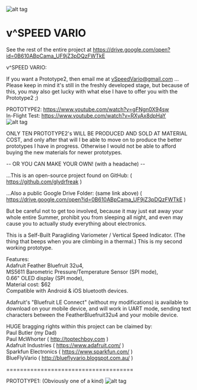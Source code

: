 ![alt tag](https://github.com/glydrfreak/vSpeedVario/blob/master/logo.jpg)

# v^SPEED VARIO
See the rest of the entire project at https://drive.google.com/open?id=0B610ABpCama_UF9jZ3pDQzFWTkE


v^SPEED VARIO:

If you want a Prototype2, then email me at vSpeedVario@gmail.com ... Please keep in mind it's still in the freshly developed stage, but because of this, you may also get lucky with what else I have to offer you with the Prototype2 ;)

PROTOTYPE2: https://www.youtube.com/watch?v=gFNgn0X94sw <br />
In-Flight Test: https://www.youtube.com/watch?v=RXyAx8dpHaY <br />
![alt tag](https://github.com/glydrfreak/vSpeedVario/blob/master/PROTOTYPE2.jpg)



ONLY TEN PROTOTYPE2's WILL BE PRODUCED AND SOLD AT MATERIAL COST, and only after that will I be able to move on to produce the better prototypes I have in progress. Otherwise I would not be able to afford buying the new materials for newer prototypes. 

-- OR YOU CAN MAKE YOUR OWN! (with a headache) --

...This is an open-source project found on GitHub:
( https://github.com/glydrfreak )

...Also a public Google Drive Folder: (same link above)
( https://drive.google.com/open?id=0B610ABpCama_UF9jZ3pDQzFWTkE )

But be careful not to get too involved, because it may just eat away your whole entire Summer, prohibit you from sleeping all night, and even may cause you to actually study everything about electronics.
 
This is a Self-Built Paragliding Variometer / Vertical Speed Indicator. (The thing that beeps when you are climbing in a thermal.) This is my second working prototype. 

Features:<br />
Adafruit Feather Bluefruit 32u4,<br />
MS5611 Barometric Pressure/Temperature Sensor (SPI mode),<br />
0.66" OLED display (SPI mode),<br />
Material cost: $62<br />
Compatible with Android & iOS bluetooth devices. <br />

Adafruit's "Bluefruit LE Connect" (without my modifications) is available to download on your mobile device, and will work in UART mode, sending text characters between the FeatherBluefruit32u4 and your mobile device.

HUGE bragging rights within this project can be claimed by:<br />
Paul Butler (my Dad)<br />
Paul McWhorter ( http://toptechboy.com )<br />
Adafruit Industries ( https://www.adafruit.com/ )<br />
Sparkfun Electronics ( https://www.sparkfun.com/ )<br />
BlueFlyVario ( http://blueflyvario.blogspot.com.au/ )<br />



=====================================

PROTOTYPE1: (Obviously one of a kind)
![alt tag](https://github.com/glydrfreak/vSpeedVario/blob/master/PROTOTYPE1.jpg)

